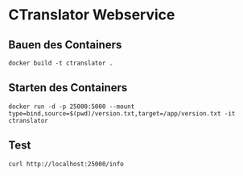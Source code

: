 # CTranslator Webservice

## Bauen des Containers

`docker build -t ctranslator .
`
## Starten des Containers

`docker run -d -p 25000:5000 --mount type=bind,source=$(pwd)/version.txt,target=/app/version.txt -it ctranslator`

## Test

`curl http://localhost:25000/info`





